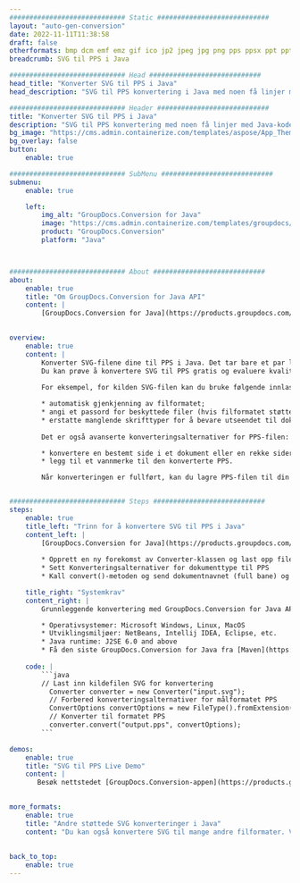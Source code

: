 ```yaml
---
############################# Static ############################
layout: "auto-gen-conversion"
date: 2022-11-11T11:38:58
draft: false
otherformats: bmp dcm emf emz gif ico jp2 jpeg jpg png pps ppsx ppt pptx psb psd svg svgz tga tif tiff webp wmf wmz
breadcrumb: SVG til PPS i Java

############################# Head ############################
head_title: "Konverter SVG til PPS i Java"
head_description: "SVG til PPS konvertering i Java med noen få linjer med kode. Konverter over 160 filformater ved å bruke GroupDocs dokumentkonverterings-API for Java"

############################# Header ############################
title: "Konverter SVG til PPS i Java"
description: "SVG til PPS konvertering med noen få linjer med Java-kode"
bg_image: "https://cms.admin.containerize.com/templates/aspose/App_Themes/V3/images/bg/header1.png"
bg_overlay: false
button:
    enable: true

############################# SubMenu ############################
submenu:
    enable: true

    left:
        img_alt: "GroupDocs.Conversion for Java"
        image: "https://cms.admin.containerize.com/templates/groupdocs/images/product-logos/90x90-noborder/groupdocs-conversion-java.png"
        product: "GroupDocs.Conversion"
        platform: "Java"



############################# About ############################
about:
    enable: true
    title: "Om GroupDocs.Conversion for Java API"
    content: |
        [GroupDocs.Conversion for Java](https://products.groupdocs.com/conversion/java/) er et avansert filformatkonverterings-API for konvertering mellom populære bilde- og dokumentformater som Microsoft Office, OpenDocument, PDF, HTML, e-post, CAD. og mye mer med bare noen få linjer med kode. Den opprinnelige API-en oppdager automatisk formatene til originaldokumentene og tilbyr mange alternativer for å tilpasse de konverterte dokumentene. Sammen med funksjonen til å trekke ut informasjon fra et dokument, støtter den også bufring av konverteringsresultatene til den lokale disken som standard. Imidlertid kan enhver type hurtigbufferlagring støttes ved å implementere de riktige grensesnittene - Amazon S3, Dropbox, Google Drive, Windows Azure, Reddis eller andre.
    

overview:
    enable: true
    content: |
        Konverter SVG-filene dine til PPS i Java. Det tar bare et par linjer med Java-kode på hvilken som helst plattform du ønsker, for eksempel Windows, Linux, macOS.
        Du kan prøve å konvertere SVG til PPS gratis og evaluere kvaliteten på konverteringsresultatene. Sammen med enkle filkonverteringsskript kan du prøve mer sofistikerte alternativer for å laste inn SVG-kildefilen og lagre PPS-utdata. 
        
        For eksempel, for kilden SVG-filen kan du bruke følgende innlastingsalternativer:

        * automatisk gjenkjenning av filformatet;
        * angi et passord for beskyttede filer (hvis filformatet støtter det);
        * erstatte manglende skrifttyper for å bevare utseendet til dokumentet.
        
        Det er også avanserte konverteringsalternativer for PPS-filen:

        * konvertere en bestemt side i et dokument eller en rekke sider;
        * legg til et vannmerke til den konverterte PPS.

        Når konverteringen er fullført, kan du lagre PPS-filen til din lokale filbane eller til tredjepartslagring som FTP, Amazon S3, Google Drive, Dropbox osv. Vær oppmerksom på - for å konvertere SVG til PPS, trenger du ikke å installere tilleggsprogramvare, som MS Office, Open Office, Adobe Acrobat Reader osv.


############################# Steps ############################
steps:
    enable: true
    title_left: "Trinn for å konvertere SVG til PPS i Java"
    content_left: |
        [GroupDocs.Conversion for Java](https://products.groupdocs.com/conversion/java/) lar utviklere enkelt konvertere SVG fil til PPS med noen få linjer med kode.
        
        * Opprett en ny forekomst av Converter-klassen og last opp filen SVG med hele banen
        * Sett Konverteringsalternativer for dokumenttype til PPS
        * Kall convert()-metoden og send dokumentnavnet (full bane) og formatet (PPS) som en parameter

    title_right: "Systemkrav"
    content_right: |
        Grunnleggende konvertering med GroupDocs.Conversion for Java API kan gjøres med bare noen få linjer med kode. APIene våre støttes på alle større plattformer og operativsystemer. Før du utfører koden nedenfor, sørg for at du har følgende forutsetninger installert på systemet ditt.

        * Operativsystemer: Microsoft Windows, Linux, MacOS
        * Utviklingsmiljøer: NetBeans, Intellij IDEA, Eclipse, etc.
        * Java runtime: J2SE 6.0 and above
        * Få den siste GroupDocs.Conversion for Java fra [Maven](https://repository.groupdocs.com/webapp/#/artifacts/browse/tree/General/repo/com/groupdocs/groupdocs-conversion)
         
    code: |
        ```java    
        // Last inn kildefilen SVG for konvertering
          Converter converter = new Converter("input.svg");
          // Forbered konverteringsalternativer for målformatet PPS
          ConvertOptions convertOptions = new FileType().fromExtension("pps").getConvertOptions();
          // Konverter til formatet PPS
          converter.convert("output.pps", convertOptions);
        ```

demos:
    enable: true
    title: "SVG til PPS Live Demo"
    content: |
       Besøk nettstedet [GroupDocs.Conversion-appen](https://products.groupdocs.app/conversion/family) og prøv konverteringen fra SVG til PPS nå. Den gratis demoen har følgende fordeler
          

more_formats:
    enable: true
    title: "Andre støttede SVG konverteringer i Java"
    content: "Du kan også konvertere SVG til mange andre filformater. Vennligst se listen nedenfor."
       
       
back_to_top:
    enable: true
---
```


